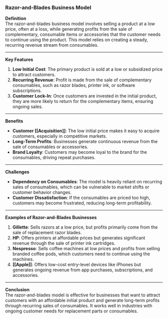 ### Razor-and-Blades Business Model

**Definition**  
The razor-and-blades business model involves selling a product at a low price, often at a loss, while generating profits from the sale of complementary, consumable items or accessories that the customer needs to continue using the product. This model relies on creating a steady, recurring revenue stream from consumables.

---

**Key Features**

1. **Low Initial Cost**: The primary product is sold at a low or subsidized price to attract customers.
2. **Recurring Revenue**: Profit is made from the sale of complementary consumables, such as razor blades, printer ink, or software subscriptions.
3. **Customer Lock-In**: Once customers are invested in the initial product, they are more likely to return for the complementary items, ensuring ongoing sales.

---

**Benefits**

- **Customer [[Acquisition]]**: The low initial price makes it easy to acquire customers, especially in competitive markets.
- **Long-Term Profits**: Businesses generate continuous revenue from the sale of consumables or accessories.
- **Brand Loyalty**: Customers may become loyal to the brand for the consumables, driving repeat purchases.

---

**Challenges**

- **Dependency on Consumables**: The model is heavily reliant on recurring sales of consumables, which can be vulnerable to market shifts or customer behavior changes.
- **Customer Dissatisfaction**: If the consumables are priced too high, customers may become frustrated, reducing long-term profitability.

---

**Examples of Razor-and-Blades Businesses**

1. **Gillette**: Sells razors at a low price, but profits primarily come from the sale of replacement razor blades.
2. **HP**: Offers printers at affordable prices but generates significant revenue through the sale of printer ink cartridges.
3. **Nespresso**: Sells coffee machines at low prices and profits from selling branded coffee pods, which customers need to continue using the machines.
4. **[[Apple]]**: Offers low-cost entry-level devices like iPhones but generates ongoing revenue from app purchases, subscriptions, and accessories.

---

**Conclusion**  
The razor-and-blades model is effective for businesses that want to attract customers with an affordable initial product and generate long-term profits through recurring sales of consumables. It works well in industries with ongoing customer needs for replacement parts or consumables.
